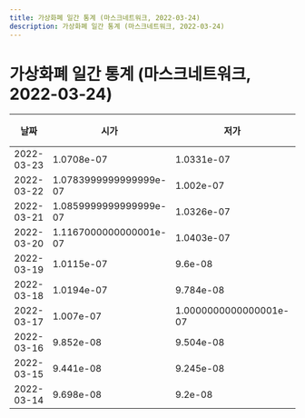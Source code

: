 ```yaml
---
title: 가상화폐 일간 통계 (마스크네트워크, 2022-03-24)
description: 가상화폐 일간 통계 (마스크네트워크, 2022-03-24)
---
```



가상화폐 일간 통계 (마스크네트워크, 2022-03-24)
===

|날짜|시가|저가|고가|종가|비고|
|--|--|--|--|--|--|
|2022-03-23|1.0708e-07|1.0331e-07|1.1383999999999999e-07|1.1263e-07|    |
|2022-03-22|1.0783999999999999e-07|1.002e-07|1.0786e-07|1.0716e-07|    |
|2022-03-21|1.0859999999999999e-07|1.0326e-07|1.1148e-07|1.0783999999999999e-07|    |
|2022-03-20|1.1167000000000001e-07|1.0403e-07|1.187e-07|1.0903e-07|    |
|2022-03-19|1.0115e-07|9.6e-08|1.1872000000000001e-07|1.1059e-07|    |
|2022-03-18|1.0194e-07|9.784e-08|1.0224e-07|1.0115e-07|    |
|2022-03-17|1.007e-07|1.0000000000000001e-07|1.1515e-07|1.0136e-07|    |
|2022-03-16|9.852e-08|9.504e-08|1.07e-07|1.007e-07|    |
|2022-03-15|9.441e-08|9.245e-08|9.9e-08|9.9e-08|    |
|2022-03-14|9.698e-08|9.2e-08|9.841999999999999e-08|9.446e-08|    |
